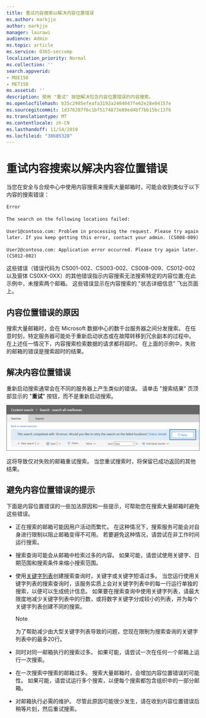 ```yaml
---
title: 重试内容搜索以解决内容位置错误
ms.author: markjjo
author: markjjo
manager: laurawi
audience: Admin
ms.topic: article
ms.service: O365-seccomp
localization_priority: Normal
ms.collection: ''
search.appverid:
- MOE150
- MET150
ms.assetid: ''
description: 使用 "重试" 按钮解决包含内容位置错误的内容搜索。
ms.openlocfilehash: b35c2985efeafa3192a2404047fe62e28e04157e
ms.sourcegitcommit: 1d376287f6c1bf5174873e89ed4bf7bb15bc13f6
ms.translationtype: MT
ms.contentlocale: zh-CN
ms.lasthandoff: 11/14/2019
ms.locfileid: "38685328"
---
```

# <a name="retry-a-content-search-to-resolve-a-content-location-error"></a>重试内容搜索以解决内容位置错误

当您在安全与合规中心中使用内容搜索来搜索大量邮箱时，可能会收到类似于以下内容的搜索错误：

```text
Error

The search on the following locations failed:

User1@contoso.com: Problem in processing the request. Please try again later. If you keep getting this error, contact your admin. (CS008-009)

User2@contoso.com: Application error occurred. Please try again later. (CS012-002)
```

这些错误（错误代码为 CS001-002、CS003-002、CS008-009、CS012-002 以及窗体 CS0XX-0XX）的其他错误指示内容搜索无法搜索特定的内容位置;在此示例中，未搜索两个邮箱。 这些错误显示在内容搜索的 "状态详细信息" 飞出页面上。

## <a name="cause-of-content-location-errors"></a>内容位置错误的原因

搜索大量邮箱时，会在 Microsoft 数据中心的数千台服务器之间分发搜索。 在任意时刻，特定服务器可能处于重新启动状态或在故障转移到冗余副本的过程中。 在上述任一情况下，内容搜索检索数据的请求都将超时。 在上面的示例中，失败的邮箱的错误是搜索超时的结果。

## <a name="resolving-content-location-errors"></a>解决内容位置错误

重新启动搜索通常会在不同的服务器上产生类似的错误。 请单击 "搜索结果" 页顶部显示的 "**重试**" 按钮，而不是重新启动搜索。

![单击 "重试" 按钮解决内容位置错误](media/retrycontentsearch3.png)

这将导致仅对失败的邮箱重试搜索。 当您重试搜索时，将保留已成功返回的其他结果。

## <a name="tips-to-avoid-content-location-errors"></a>避免内容位置错误的提示

下面是内容位置错误的一些加法原因和一些提示，可帮助您在搜索大量邮箱时避免这些错误。

- 正在搜索的邮箱可能因用户活动而繁忙。 在这种情况下，搜索服务可能会对自身进行限制以阻止邮箱变得不可用。 若要避免这种情况，请尝试在非工作时间运行搜索。

- 搜索查询可能会从邮箱中检索过多的内容。 如果可能，请尝试使用关键字、日期范围和搜索条件来缩小搜索范围。

- 使用[关键字列表](view-keyword-statistics-for-content-search.md#get-keyword-statistics-for-content-searches)创建搜索查询时，关键字或关键字短语过多。 当您运行使用关键字列表的搜索查询时，该服务实质上会对关键字列表中的每一行运行单独的搜索，以便可以生成统计信息。 如果要在搜索查询中使用关键字列表，请最大限度地减少关键字列表中的行数，或将数字关键字分成较小的列表，并为每个关键字列表创建不同的搜索。

  > [!NOTE]
  > 为了帮助减少由大型关键字列表导致的问题，您现在限制为搜索查询的关键字列表中的最多20行。

- 同时对同一邮箱执行的搜索过多。 如果可能，请尝试一次在任何一个邮箱上运行一次搜索。

- 在一次搜索中搜索的邮箱过多。 搜索大量邮箱时，会增加内容位置错误的可能性。 如果可能，请尝试运行多个搜索，以便每个搜索都包含组织中的一部分邮箱。

- 对邮箱执行必需的维护。 尽管此原因可能很少发生，请在收到内容位置错误后稍等片刻，然后重试搜索。
